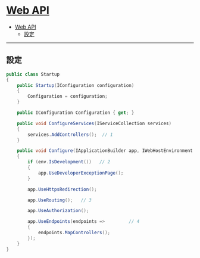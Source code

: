 # [Web API](https://docs.microsoft.com/zh-tw/aspnet/core/web-api/)

- [Web API](#web-api)
  - [設定](#%e8%a8%ad%e5%ae%9a)

---

## 設定

```csharp
public class Startup
{
    public Startup(IConfiguration configuration)
    {
        Configuration = configuration;
    }

    public IConfiguration Configuration { get; }

    public void ConfigureServices(IServiceCollection services)
    {
        services.AddControllers();  // 1
    }

    public void Configure(IApplicationBuilder app, IWebHostEnvironment env)
    {
        if (env.IsDevelopment())   // 2
        {
            app.UseDeveloperExceptionPage();
        }

        app.UseHttpsRedirection();

        app.UseRouting();   // 3

        app.UseAuthorization();

        app.UseEndpoints(endpoints =>         // 4
        {
            endpoints.MapControllers();
        });
    }
}
```
